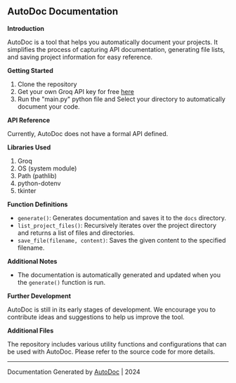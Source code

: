 ## AutoDoc Documentation

**Introduction**

AutoDoc is a tool that helps you automatically document your projects. It simplifies the process of capturing API documentation, generating file lists, and saving project information for easy reference.

**Getting Started**

1. Clone the repository
2. Get your own Groq API key for free [here](https://console.groq.com/playground)
3. Run the "main.py" python file and Select your directory to automatically document your code.

**API Reference**

Currently, AutoDoc does not have a formal API defined.

**Libraries Used**

1. Groq
2. OS (system module)
3. Path (pathlib)
4. python-dotenv
5. tkinter

**Function Definitions**

- `generate()`: Generates documentation and saves it to the `docs` directory.
- `list_project_files()`: Recursively iterates over the project directory and returns a list of files and directories.
- `save_file(filename, content)`: Saves the given content to the specified filename.

**Additional Notes**

- The documentation is automatically generated and updated when you the `generate()` function is run.

**Further Development**

AutoDoc is still in its early stages of development. We encourage you to contribute ideas and suggestions to help us improve the tool.

**Additional Files**

The repository includes various utility functions and configurations that can be used with AutoDoc. Please refer to the source code for more details.

---

Documentation Generated by [AutoDoc](https://github.com/manavvgarg/autodoc) | 2024
